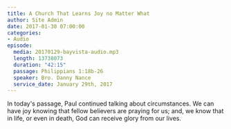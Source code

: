 ```yaml
---
title: A Church That Learns Joy no Matter What
author: Site Admin
date: 2017-01-30 07:00:00
categories:
- Audio
episode:
  media: 20170129-bayvista-audio.mp3
  length: 13738073
  duration: "42:15"
  passage: Philippians 1:18b-26
  speaker: Bro. Danny Nance
  service_date: January 29th, 2017
---
```

In today's passage, Paul continued talking about circumstances. We can have joy knowing that fellow believers are praying for us; and, we know that in life, or even in death, God can receive glory from our lives.